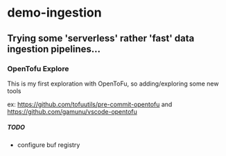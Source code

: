 # demo-ingestion

## Trying some 'serverless' rather 'fast' data ingestion pipelines...




### OpenTofu Explore

This is my first exploration with OpenToFu, so adding/exploring some new tools

ex: https://github.com/tofuutils/pre-commit-opentofu and https://github.com/gamunu/vscode-opentofu



##### TODO

* configure buf registry

